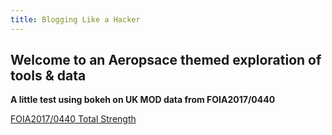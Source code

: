 ```yaml
---
title: Blogging Like a Hacker
---
```

## Welcome to an Aeropsace themed exploration of tools & data



**A little test using bokeh on UK MOD data from FOIA2017/0440**

[FOIA2017/0440 Total Strength](DataExploration/FOIA2017-0440/index.html) 


